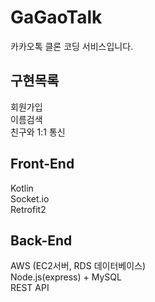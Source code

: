 # GaGaoTalk

카카오톡 클론 코딩 서비스입니다.

## 구현목록   
회원가입   
이름검색   
친구와 1:1 통신    

## Front-End
Kotlin   
Socket.io   
Retrofit2    

## Back-End
AWS (EC2서버, RDS 데이터베이스)   
Node.js(express) + MySQL   
REST API   




